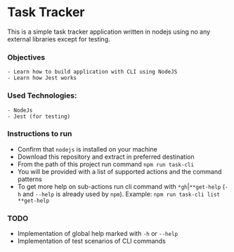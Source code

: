 # Task Tracker

This is a simple task tracker application written in nodejs using no any external libraries except for testing.

### Objectives
```
- Learn how to build application with CLI using NodeJS
- Learn how Jest works
```

### Used Technologies:
```
- NodeJs
- Jest (for testing)
```

### Instructions to run
- Confirm that `nodejs` is installed on your machine
- Download this repository and extract in preferred destination
- From the path of this project run command `npm run task-cli`
- You will be provided with a list of supported actions and the command patterns
- To get more help on sub-actions run cli command with `*gh`|`**get-help` (`-h` and `--help` is already used by `npm`). Example: `npm run task-cli list **get-help` 

### TODO
- Implementation of global help marked with `-h` or `--help`
- Implementation of test scenarios of CLI commands